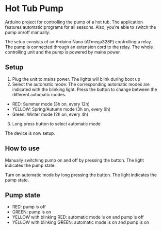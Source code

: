 # Hot Tub Pump
Arduino project for controlling the pump of a hot tub. The application features automatic programs for all seasons. Also, you're able to switch the pump on/off manually.

The setup consists of an Arduino Nano (ATmega328P) controlling a relay. The pump is connected through an extension cord to the relay. The whole controlling unit and the pump is powered by mains power.

## Setup
1. Plug the unit to mains power. The lights will blink during boot up
2. Select the automatic mode: The corresponding automatic modes are indicated with the blinking light. Press the button to change between the different automatic modes.
  - RED: Summer mode (3h on, every 12h)
  - YELLOW: Spring/Autumn mode (3h on, every 6h)
  - Green: Winter mode (2h on, every 4h)
3. Long press button to select automatic mode

The device is now setup.

## How to use
Manually switching pump on and off by pressing the button. The light indicates the pump state.

Turn on automatic mode by long pressing the button. The light indicates the pump state.

## Pump state
-	RED: pump is off
-	GREEN: pump is on
-	YELLOW with blinking RED: automatic mode is on and pump is off
-	YELLOW with blinking GREEN: automatic mode is on and pump is on
